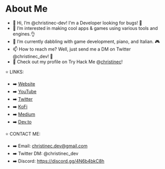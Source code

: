 # About Me

- 👋 Hi, I’m @christinec-dev! I'm a Developer looking for bugs! 🔎
- 👀 I’m interested in making cool apps & games using various tools and engines.👌
- 🌱 I’m currently dabbling with game development, piano, and Italian. 🎮
- 📫 How to reach me? Well, just send me a DM on Twitter @christinec_dev! 💌
- 👾 Check out my profile on Try Hack Me @[christinec](https://tryhackme.com/p/christinec)!

⭐ LINKS: 
- ➡️ [Website](https://oops-i-devd.gitbook.io/christinec-dev)
- ➡️ [YouTube](https://www.youtube.com/@christinec_devs)
- ➡️ [Twitter](https://twitter.com/christinec_dev )
- ➡️ [KoFi](https://ko-fi.com/christinedevs)
- ➡️ [Medium](https://medium.com/@christinec-dev)
- ➡️ [Dev.to](https://dev.to/christinec_dev )

⭐ CONTACT ME: 
- ➡️ Email: christinec.dev@gmail.com
- ➡️ Twitter DM: @christinec_dev
- ➡️ Discord: https://discord.gg/4N6b4bkC8h
